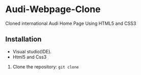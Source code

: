 # Audi-Webpage-Clone
Cloned international Audi Home Page Using HTML5 and CSS3

## Installation
- Visual studio(IDE).
- Html5 and Css3
  
1. Clone the repository: `git clone `
